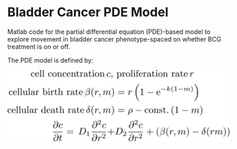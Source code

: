 # Bladder Cancer PDE Model

Matlab code for the partial differential equation (PDE)-based model to explore movement in bladder cancer phenotype-spaced on whether BCG treatment is on or off.

The PDE model is defined by: 

![PDE model equations](https://github.com/mcfefa/2018-IMO-Wksp-TeamRed/blob/master/PDE-model/PDE-equations.png)
